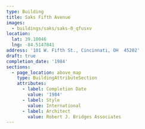 ```yaml
---
type: Building
title: Saks Fifth Avenue
images:
  - buildings/saks/saks-0_qfusxv
location:
  lat: 39.10046
  lng: -84.5147841
address: '101 W. Fifth St., Cincinnati, OH  45202'
draft: true
completion_date: '1984'
sections:
  - page_location: above_map
    type: BuildingAttributeSection
    attributes:
      - label: Completion Date
        value: '1984'
      - label: Style
        value: International
      - label: Architect
        value: Robert J. Bridges Associates
---
```

